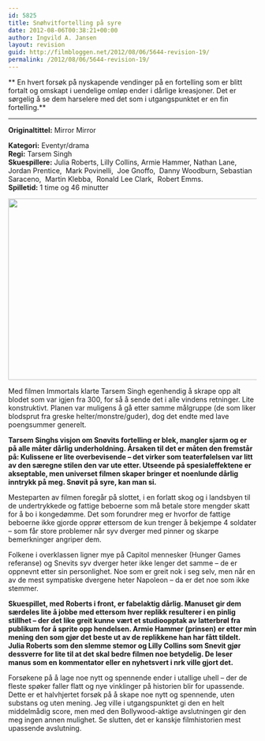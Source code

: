 ```yaml
---
id: 5825
title: Snøhvitfortelling på syre
date: 2012-08-06T00:38:21+00:00
author: Ingvild A. Jansen
layout: revision
guid: http://filmbloggen.net/2012/08/06/5644-revision-19/
permalink: /2012/08/06/5644-revision-19/
---
```

** En hvert forsøk på nyskapende vendinger på en fortelling som er blitt fortalt og omskapt i uendelige omløp ender i dårlige kreasjoner. Det er sørgelig å se dem harselere med det som i utgangspunktet er en fin fortelling.**  
****

**<!--more-->Originaltittel:** Mirror Mirror

  
**Kategori:** Eventyr/drama  
**Regi:** Tarsem Singh  
**Skuespillere:** Julia Roberts, Lilly Collins, Armie Hammer, Nathan Lane, Jordan Prentice,  Mark Povinelli,  Joe Gnoffo,  Danny Woodburn, Sebastian Saraceno,  Martin Klebba,  Ronald Lee Clark,  Robert Emms.  
**Spilletid:** 1 time og 46 minutter

<a href="http://filmbloggen.net/?attachment_id=5770" rel="attachment wp-att-5770"><img class="alignnone size-large wp-image-5770" src="http://filmbloggen.net/wp-content/uploads//2012/08/Mirror_Mirror_i01-620x367.jpg" alt="" width="620" height="367" /></a>

Med filmen Immortals klarte Tarsem Singh egenhendig å skrape opp alt blodet som var igjen fra 300, for så å sende det i alle vindens retninger. Lite konstruktivt. Planen var muligens å gå etter samme målgruppe (de som liker blodsprut fra greske helter/monstre/guder), dog det endte med lave poengsummer generelt.

**Tarsem Singhs visjon om Snøvits fortelling er blek, mangler sjarm og er på alle måter dårlig underholdning. Årsaken til det er måten den fremstår på: Kulissene er lite overbevisende &#8211; det virker som teaterfølelsen var litt av den særegne stilen den var ute etter. Utseende på spesialeffektene er akseptable, men universet filmen skaper bringer et noenlunde dårlig inntrykk på meg. Snøvit på syre, kan man si.**

Mesteparten av filmen foregår på slottet, i en forlatt skog og i landsbyen til de undertrykkede og fattige beboerne som må betale store mengder skatt for å bo i kongedømme. Det som forundrer meg er hvorfor de fattige beboerne ikke gjorde opprør ettersom de kun trenger å bekjempe 4 soldater &#8211; som får store problemer når syv dverger med pinner og skarpe bemerkninger angriper dem.

Folkene i overklassen ligner mye på Capitol mennesker (Hunger Games referanse) og Snevits syv dverger heter ikke lenger det samme &#8211; de er oppnevnt etter sin personlighet. Noe som er greit nok i seg selv, men når en av de mest sympatiske dvergene heter Napoleon &#8211; da er det noe som ikke stemmer.

**Skuespillet, med Roberts i front, er fabelaktig dårlig. Manuset gir dem særdeles lite å jobbe med ettersom hver replikk resulterer i en pinlig stillhet &#8211; der det like greit kunne vært et studioopptak av latterbrøl fra publikum for å sprite opp hendelsen. Armie Hammer (prinsen) er etter min mening den som gjør det beste ut av de replikkene han har fått tildelt. Julia Roberts som den slemme stemor og Lilly Collins som Snevit gjør dessverre for lite til at det skal bedre filmen noe betydelig. De leser manus som en kommentator eller en nyhetsvert i nrk ville gjort det.**

Forsøkene på å lage noe nytt og spennende ender i utallige uhell &#8211; der de fleste spøker faller flatt og nye vinklinger på historien blir for upassende. Dette er et halvhjertet forsøk på å skape noe nytt og spennende, uten substans og uten mening. Jeg ville i utgangspunktet gi den en helt middelmådig score, men med den Bollywood-aktige avslutningen gir den meg ingen annen mulighet. Se slutten, det er kanskje filmhistorien mest upassende avslutning.